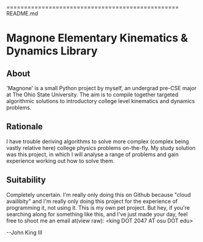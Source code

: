 =================================================
README.md

Magnone Elementary Kinematics & Dynamics Library
=================================================

About
-----

'Magnone' is a small Python project by myself, an undergrad pre-CSE major at The Ohio State University.
The aim is to compile together targeted algorithmic solutions to introductory college level kinematics and dynamics 
problems.

Rationale
---------

I have trouble deriving algorithms to solve more complex (complex being vastly relative here) 
college physics problems on-the-fly. My study solution was this project, in which I will analyse a range of problems
and gain experience working out how to solve them.

Suitability
-----------

Completely uncertain. I'm really only doing this on Github because "cloud availibity" and I'm really only doing this 
project for the experience of programming it, not using it. This is my own pet project. But hey, if you're searching along
for something like this, and I've just made your day, feel free to shoot me an email at(view raw): <king DOT 2047 AT osu DOT edu>

--John King III
